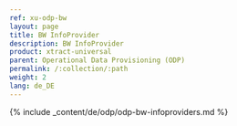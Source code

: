 ```yaml
---
ref: xu-odp-bw
layout: page
title: BW InfoProvider
description: BW InfoProvider
product: xtract-universal
parent: Operational Data Provisioning (ODP)
permalink: /:collection/:path
weight: 2
lang: de_DE
---
```



{% include _content/de/odp/odp-bw-infoproviders.md %} 